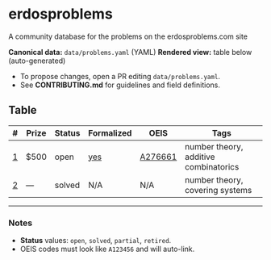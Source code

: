 # erdosproblems
A community database for the problems on the erdosproblems.com site

**Canonical data:** `data/problems.yaml` (YAML)
**Rendered view:** table below (auto-generated)

- To propose changes, open a PR editing `data/problems.yaml`.
- See **CONTRIBUTING.md** for guidelines and field definitions.

## Table

<!-- TABLE:START -->
| # | Prize | Status | Formalized | OEIS | Tags |
|---|---|---|---|---|---|
| [1](https://www.erdosproblems.com/1) | $500 | open | [yes](https://github.com/google-deepmind/formal-conjectures/blob/main/FormalConjectures/ErdosProblems/1.lean) | [A276661](https://oeis.org/A276661) | number theory, additive combinatorics |
| [2](https://www.erdosproblems.com/2) | — | solved | N/A | N/A | number theory, covering systems |
<!-- TABLE:END -->

---

### Notes

- **Status** values: `open`, `solved`, `partial`, `retired`.
- OEIS codes must look like `A123456` and will auto-link.

